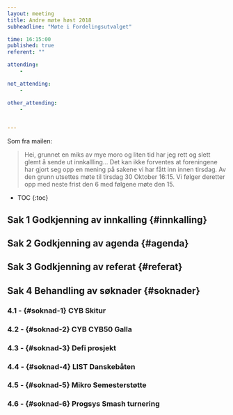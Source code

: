 ```yaml
---
layout: meeting
title: Andre møte høst 2018
subheadline: "Møte i Fordelingsutvalget"

time: 16:15:00
published: true
referent: ""

attending:
    - 

not_attending:
    -

other_attending:
    -


---
```


Som fra mailen:

>Hei, grunnet en miks av mye moro og liten tid har jeg rett og slett glemt å sende ut innkallling... Det kan ikke forventes at foreningene har gjort seg opp en mening på sakene vi har fått inn innen tirsdag. Av den grunn utsettes møte til tirsdag 30 Oktober 16:15. Vi følger deretter opp med neste frist den 6 med følgene møte den 15.


* TOC
{:toc}


## Sak 1 Godkjenning av innkalling {#innkalling}
## Sak 2 Godkjenning av agenda {#agenda}
## Sak 3 Godkjenning av referat {#referat}
## Sak 4 Behandling av søknader {#soknader}
### 4.1 -  {#soknad-1} CYB Skitur
### 4.2 -  {#soknad-2} CYB CYB50 Galla
### 4.3 -  {#soknad-3} Defi prosjekt
### 4.4 -  {#soknad-4} LIST Danskebåten
### 4.5 -  {#soknad-5} Mikro Semesterstøtte
### 4.6 -  {#soknad-6} Progsys Smash turnering
